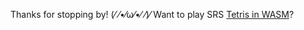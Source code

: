 Thanks for stopping by! (⁄ ⁄•⁄ω⁄•⁄ ⁄)⁄ Want to play SRS [Tetris in WASM](https://www.xiyan.dev/tetr_online/)?

